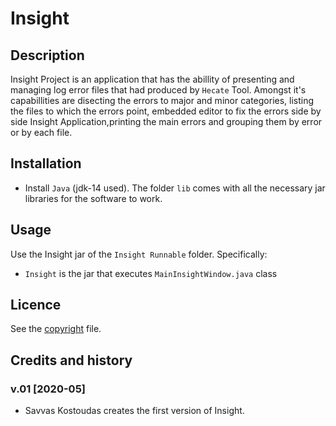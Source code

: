# Insight


## Description
Insight Project is an application that has the abillity of presenting and managing log error files
that had produced by `Hecate` Tool. Amongst it's capabillities are disecting the errors to major and minor categories,
listing the files to which the errors point, embedded editor to fix the errors side by side Insight Application,printing the main errors and grouping them by error or by each file.


## Installation
- Install `Java` (jdk-14 used). The folder `lib` comes with all the necessary jar libraries for the software to work.

## Usage
Use the Insight jar of the `Insight Runnable` folder. Specifically:
- `Insight` is the jar that executes `MainInsightWindow.java` class

## Licence
See the [copyright](https://github.com/KostoudasSavvas/Insight/blob/master/Insight/copyright.md) file.

## Credits and history
### v.01 [2020-05]
- Savvas Kostoudas creates the first version of Insight.
